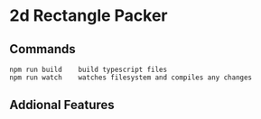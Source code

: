 # 2d Rectangle Packer

## Commands

```
npm run build    build typescript files
npm run watch    watches filesystem and compiles any changes
```

## Addional Features


